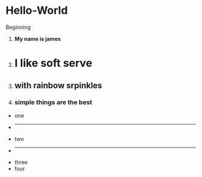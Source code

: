 # Hello-World
Beginning
1. **My name is james**
2. # I like soft serve
3. ## with rainbow srpinkles
4. ### simple things are the best
+ one
+ ---
+ two
+ ---
+ three
+ four
